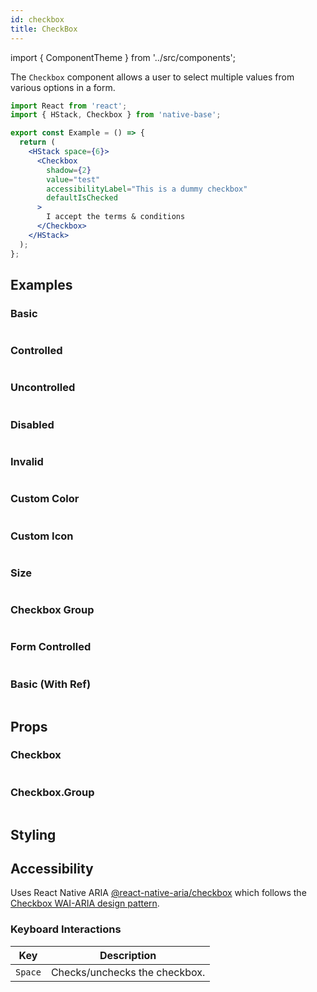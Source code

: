 ```yaml
---
id: checkbox
title: CheckBox
---
```


import { ComponentTheme } from '../src/components';

The `Checkbox` component allows a user to select multiple values from various options in a form.

```jsx isShowcase
import React from 'react';
import { HStack, Checkbox } from 'native-base';

export const Example = () => {
  return (
    <HStack space={6}>
      <Checkbox
        shadow={2}
        value="test"
        accessibilityLabel="This is a dummy checkbox"
        defaultIsChecked
      >
        I accept the terms & conditions
      </Checkbox>
    </HStack>
  );
};
```

## Examples

### Basic

```ComponentSnackPlayer path=components,primitives,Checkbox,basic.tsx

```

### Controlled

```ComponentSnackPlayer path=components,primitives,Checkbox,controlledCheckbox.tsx

```

### Uncontrolled

```ComponentSnackPlayer path=components,primitives,Checkbox,uncontrolledCheckbox.tsx

```

### Disabled

```ComponentSnackPlayer path=components,primitives,Checkbox,disabled.tsx

```

### Invalid

```ComponentSnackPlayer path=components,primitives,Checkbox,invalid.tsx

```

### Custom Color

```ComponentSnackPlayer path=components,primitives,Checkbox,customColor.tsx

```

### Custom Icon

```ComponentSnackPlayer path=components,primitives,Checkbox,customIcon.tsx

```

### Size

```ComponentSnackPlayer path=components,primitives,Checkbox,size.tsx

```

### Checkbox Group

```ComponentSnackPlayer path=components,primitives,Checkbox,checkboxGroup.tsx

```

### Form Controlled

```ComponentSnackPlayer path=components,primitives,Checkbox,FormControlled.tsx

```

### Basic (With Ref)

```ComponentSnackPlayer path=components,primitives,Checkbox,withRef.tsx

```

## Props

### Checkbox

```ComponentPropTable path=primitives,Checkbox,Checkbox.tsx

```

### Checkbox.Group

```ComponentPropTable path=primitives,Checkbox,CheckboxGroup.tsx

```

## Styling

<ComponentTheme name="checkbox" />

## Accessibility

Uses React Native ARIA [@react-native-aria/checkbox](https://react-native-aria.geekyants.com/docs/useCheckbox) which follows the [Checkbox WAI-ARIA design pattern](https://www.w3.org/WAI/ARIA/apg/#checkbox).

### Keyboard Interactions

| Key     | Description                   |
| ------- | ----------------------------- |
| `Space` | Checks/unchecks the checkbox. |
